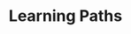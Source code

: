 ---
title: Learning Paths
linkTitle: Learning Paths
description: |
  The successful adoption of technology is rooted in achieving outcomes. Whether
  these outcomes are focused on the internal needs of the business or for direct
  engagement with your customer, the solutions employed are ever-evolving.
menu:
  main:
    parent: sections
    params:
      split: right
    weight: 2
aliases:
- "/patterns"
- "/patterns/api"
- "/patterns/eventing"
- "/outcomes"
- "/outcomes/"
oldPath: "/content/outcomes/_index.md"
tags: []
---